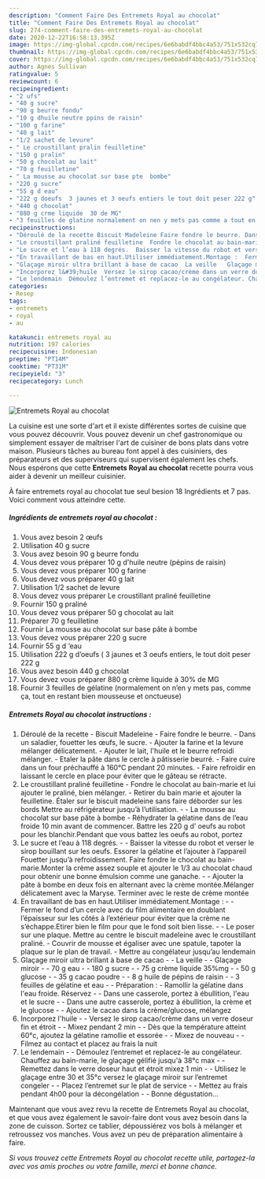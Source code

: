 ```yaml
---
description: "Comment Faire Des Entremets Royal au chocolat"
title: "Comment Faire Des Entremets Royal au chocolat"
slug: 274-comment-faire-des-entremets-royal-au-chocolat
date: 2020-12-22T16:58:13.395Z
image: https://img-global.cpcdn.com/recipes/6e6babdf4bbc4a53/751x532cq70/entremets-royal-au-chocolat-photo-principale-de-la-recette.jpg
thumbnail: https://img-global.cpcdn.com/recipes/6e6babdf4bbc4a53/751x532cq70/entremets-royal-au-chocolat-photo-principale-de-la-recette.jpg
cover: https://img-global.cpcdn.com/recipes/6e6babdf4bbc4a53/751x532cq70/entremets-royal-au-chocolat-photo-principale-de-la-recette.jpg
author: Agnes Sullivan
ratingvalue: 5
reviewcount: 6
recipeingredient:
- "2 ufs"
- "40 g sucre"
- "90 g beurre fondu"
- "10 g dhuile neutre ppins de raisin"
- "100 g farine"
- "40 g lait"
- "1/2 sachet de levure"
- " Le croustillant pralin feuilletine"
- "150 g pralin"
- "50 g chocolat au lait"
- "70 g feuilletine"
- " La mousse au chocolat sur base pte  bombe"
- "220 g sucre"
- "55 g d eau"
- "222 g doeufs  3 jaunes et 3 oeufs entiers le tout doit peser 222 g"
- "440 g chocolat"
- "880 g crme liquide  30 de MG"
- "3 feuilles de glatine normalement on nen y mets pas comme a tout en restant bien mousseuse et onctueuse"
recipeinstructions:
- "Déroulé de la recette Biscuit Madeleine Faire fondre le beurre. Dans un saladier, fouetter les œufs, le sucre. Ajouter la farine et la levure mélanger délicatement. Ajouter le lait, l&#39;huile et le beurre refroidi mélanger. Etaler la pâte dans le cercle à pâtisserie beurré. Faire cuire dans un four préchauffé à 160°C pendant 20 minutes. Faire refroidir en laissant le cercle en place pour éviter que le gâteau se rétracte."
- "Le croustillant praliné feuilletine  Fondre le chocolat au bain-marie et lui ajouter le praliné, bien mélanger. Retirer du bain marie et ajouter la feuilletine. Étaler sur le biscuit madeleine sans faire déborder sur les bords Mettre au réfrigérateur jusqu’à l’utilisation.  La mousse au chocolat sur base pâte à bombe Réhydrater la gélatine dans de l’eau froide 10 min avant de commencer. Battre les 220 g d’ oeufs au robot pour les blanchir.Pendant que vous battez les oeufs au robot, portez"
- "Le sucre et l’eau à 118 degrés.  Baisser la vitesse du robot et verser le sirop bouillant sur les oeufs. Essorer la gélatine et l’ajouter à l’appareil Fouetter jusqu’à refroidissement. Faire fondre le chocolat au bain-marie.Monter la crème assez souple et ajouter le 1/3 au chocolat chaud pour obtenir une bonne émulsion comme une ganache.  Ajouter la pâte à bombe en deux fois en alternant avec la crème montée.Mélanger délicatement avec la Maryse. Terminer avec le reste de crème montée"
- "En travaillant de bas en haut.Utiliser immédiatement.Montage :  Fermer le fond d’un cercle avec du film alimentaire en doublant l’épaisseur sur les côtés à l’extérieur pour éviter que la crème ne s’échappe.Etirer bien le film pour que le fond soit bien lisse.  Le poser sur une plaque. Mettre au centre le biscuit madeleine avec le croustillant praliné. Couvrir de mousse et égaliser avec une spatule, tapoter la plaque sur le plan de travail. Mettre au congélateur jusqu’au lendemain"
- "Glaçage miroir ultra brillant à base de cacao  La veille   Glaçage miroir   70 g eau  180 g sucre  75 g crème liquide 35%mg  50 g glucose  35 g cacao poudre  8 g huile de pépins de raisin  3 feuilles de gélatine et eau  Préparation : Ramollir la gélatine dans l&#39;eau froide. Réservez  Dans une casserole, portez à ébullition, l&#39;eau et le sucre  Dans une autre casserole, portez à ébullition, la crème et le glucose  Ajoutez le cacao dans la crème/glucose, mélangez"
- "Incorporez l&#39;huile  Versez le sirop cacao/crème dans un verre doseur fin et étroit  Mixez pendant 2 min  Dès que la température atteint 60°c, ajoutez la gélatine ramollie et essorée  Mixez de nouveau  Filmez au contact et placez au frais la nuit"
- "Le lendemain  Démoulez l’entremet et replacez-le au congélateur. Chauffez au bain-marie, le glaçage gélifié jusqu&#39;à 38°c max  Remettez dans le verre doseur haut et étroit mixez 1 min  Utilisez le glaçage entre 30 et 35°c versez le glaçage miroir sur l’entremet congeler   Placez l’entremet sur le plat de service  Mettez au frais pendant 4h00 pour la décongélation  Bonne dégustation..."
categories:
- Resep
tags:
- entremets
- royal
- au

katakunci: entremets royal au 
nutrition: 197 calories
recipecuisine: Indonesian
preptime: "PT14M"
cooktime: "PT31M"
recipeyield: "3"
recipecategory: Lunch

---
```



![Entremets Royal au chocolat](https://img-global.cpcdn.com/recipes/6e6babdf4bbc4a53/751x532cq70/entremets-royal-au-chocolat-photo-principale-de-la-recette.jpg)

La cuisine est une sorte d'art et il existe différentes sortes de cuisine que vous pouvez découvrir. Vous pouvez devenir un chef gastronomique ou simplement essayer de maîtriser l'art de cuisiner de bons plats dans votre maison. Plusieurs tâches au bureau font appel à des cuisiniers, des préparateurs et des superviseurs qui supervisent également les chefs. Nous espérons que cette <strong> Entremets Royal au chocolat </strong> recette pourra vous aider à devenir un meilleur cuisinier.

<!--inarticleads1-->

À faire entremets royal au chocolat tue seul besion 18 Ingrédients et 7 pas. Voici comment vous atteindre cette.

##### Ingrédients de entremets royal au chocolat :

1. Vous avez besoin 2 œufs
1. Utilisation 40 g sucre
1. Vous avez besoin 90 g beurre fondu
1. Vous devez vous préparer 10 g d&#39;huile neutre (pépins de raisin)
1. Vous devez vous préparer 100 g farine
1. Vous devez vous préparer 40 g lait
1. Utilisation 1/2 sachet de levure
1. Vous devez vous préparer  Le croustillant praliné feuilletine
1. Fournir 150 g praliné
1. Vous devez vous préparer 50 g chocolat au lait
1. Préparer 70 g feuilletine
1. Fournir  La mousse au chocolat sur base pâte à bombe
1. Vous devez vous préparer 220 g sucre
1. Fournir 55 g d ‘eau
1. Utilisation 222 g d’oeufs ( 3 jaunes et 3 oeufs entiers, le tout doit peser 222 g
1. Vous avez besoin 440 g chocolat
1. Vous devez vous préparer 880 g crème liquide à 30% de MG
1. Fournir 3 feuilles de gélatine (normalement on n’en y mets pas, comme ça, tout en restant bien mousseuse et onctueuse)




<!--inarticleads2-->

##### Entremets Royal au chocolat instructions :

1. Déroulé de la recette - Biscuit Madeleine - Faire fondre le beurre. - Dans un saladier, fouetter les œufs, le sucre. - Ajouter la farine et la levure mélanger délicatement. - Ajouter le lait, l&#39;huile et le beurre refroidi mélanger. - Etaler la pâte dans le cercle à pâtisserie beurré. - Faire cuire dans un four préchauffé à 160°C pendant 20 minutes. - Faire refroidir en laissant le cercle en place pour éviter que le gâteau se rétracte.
1. Le croustillant praliné feuilletine  - Fondre le chocolat au bain-marie et lui ajouter le praliné, bien mélanger. - Retirer du bain marie et ajouter la feuilletine. Étaler sur le biscuit madeleine sans faire déborder sur les bords Mettre au réfrigérateur jusqu’à l’utilisation. -  - La mousse au chocolat sur base pâte à bombe - Réhydrater la gélatine dans de l’eau froide 10 min avant de commencer. Battre les 220 g d’ oeufs au robot pour les blanchir.Pendant que vous battez les oeufs au robot, portez
1. Le sucre et l’eau à 118 degrés. -  - Baisser la vitesse du robot et verser le sirop bouillant sur les oeufs. Essorer la gélatine et l’ajouter à l’appareil Fouetter jusqu’à refroidissement. Faire fondre le chocolat au bain-marie.Monter la crème assez souple et ajouter le 1/3 au chocolat chaud pour obtenir une bonne émulsion comme une ganache. -  - Ajouter la pâte à bombe en deux fois en alternant avec la crème montée.Mélanger délicatement avec la Maryse. Terminer avec le reste de crème montée
1. En travaillant de bas en haut.Utiliser immédiatement.Montage : -  - Fermer le fond d’un cercle avec du film alimentaire en doublant l’épaisseur sur les côtés à l’extérieur pour éviter que la crème ne s’échappe.Etirer bien le film pour que le fond soit bien lisse. -  - Le poser sur une plaque. Mettre au centre le biscuit madeleine avec le croustillant praliné. - Couvrir de mousse et égaliser avec une spatule, tapoter la plaque sur le plan de travail. - Mettre au congélateur jusqu’au lendemain
1. Glaçage miroir ultra brillant à base de cacao -  - La veille  -  - Glaçage miroir  -  - 70 g eau -  - 180 g sucre -  - 75 g crème liquide 35%mg -  - 50 g glucose -  - 35 g cacao poudre -  - 8 g huile de pépins de raisin -  - 3 feuilles de gélatine et eau -  - Préparation : - Ramollir la gélatine dans l&#39;eau froide. Réservez -  - Dans une casserole, portez à ébullition, l&#39;eau et le sucre -  - Dans une autre casserole, portez à ébullition, la crème et le glucose -  - Ajoutez le cacao dans la crème/glucose, mélangez
1. Incorporez l&#39;huile -  - Versez le sirop cacao/crème dans un verre doseur fin et étroit -  - Mixez pendant 2 min -  - Dès que la température atteint 60°c, ajoutez la gélatine ramollie et essorée -  - Mixez de nouveau -  - Filmez au contact et placez au frais la nuit
1. Le lendemain -  - Démoulez l’entremet et replacez-le au congélateur. Chauffez au bain-marie, le glaçage gélifié jusqu&#39;à 38°c max -  - Remettez dans le verre doseur haut et étroit mixez 1 min -  - Utilisez le glaçage entre 30 et 35°c versez le glaçage miroir sur l’entremet congeler  -  - Placez l’entremet sur le plat de service -  - Mettez au frais pendant 4h00 pour la décongélation -  - Bonne dégustation...




<!--inarticleads1-->

<p>
Maintenant que vous avez revu la recette de Entremets Royal au chocolat, et que vous avez également le savoir-faire dont vous avez besoin dans la zone de cuisson. Sortez ce tablier, dépoussiérez vos bols à mélanger et retroussez vos manches. Vous avez un peu de préparation alimentaire à faire.
</p>

<p>
<i>Si vous trouvez cette Entremets Royal au chocolat recette utile, partagez-la avec vos amis proches ou votre famille, merci et bonne chance.</i>
</p>
